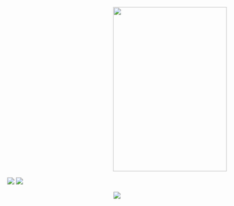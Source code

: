 

<p align="right"><img src="https://www.pinclipart.com/picdir/big/533-5333406_vector-free-stock-ray-kon-wiki-fandom-powered.png" width="261" height="378" /> </p>


<img  src="https://github-readme-stats.vercel.app/api/top-langs/?username=MrAbdelaziz&theme=dracula&title_color=07ddf4&text_color=fff"/>
<img  src="https://github-readme-stats.vercel.app/api?username=MrAbdelaziz&show_icons=true&bg_color=30,282a36,282a36&title_color=07ddf4&text_color=fff&icon_color=07ddf4">

<p align="center">
<img src="https://visitor-badge.laobi.icu/badge?page_id=MrAbdelaziz" id="counter">
</p>
